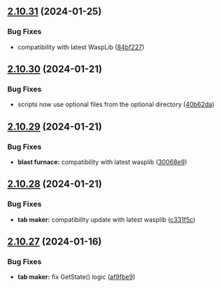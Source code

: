 ## [2.10.31](https://github.com/Torwent/wasp-free/compare/v2.10.30...v2.10.31) (2024-01-25)


### Bug Fixes

* compatibility with latest WaspLib ([84bf227](https://github.com/Torwent/wasp-free/commit/84bf227e6a02fa76c2f54110a8d27e0bf5877b56))



## [2.10.30](https://github.com/Torwent/wasp-free/compare/v2.10.29...v2.10.30) (2024-01-21)


### Bug Fixes

* scripts now use optional files from the optional directory ([40b62da](https://github.com/Torwent/wasp-free/commit/40b62da086e8042f3a54a8911ac7cc8d684bf704))



## [2.10.29](https://github.com/Torwent/wasp-free/compare/v2.10.28...v2.10.29) (2024-01-21)


### Bug Fixes

* **blast furnace:** compatibility with latest wasplib ([30068e9](https://github.com/Torwent/wasp-free/commit/30068e9fa932dbda02cc28f72f108838fa4bb8a9))



## [2.10.28](https://github.com/Torwent/wasp-free/compare/v2.10.27...v2.10.28) (2024-01-21)


### Bug Fixes

* **tab maker:** compatibility update with latest wasplib ([c331f5c](https://github.com/Torwent/wasp-free/commit/c331f5cc35d894e0fab43cde42038a197c7c098e))



## [2.10.27](https://github.com/Torwent/wasp-free/compare/v2.10.26...v2.10.27) (2024-01-16)


### Bug Fixes

* **tab maker:** fix GetState() logic ([af9fbe9](https://github.com/Torwent/wasp-free/commit/af9fbe918c47d556a451cb9cfa9ed26442d1676d))



